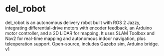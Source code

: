 # del_robot
del_robot is an autonomous delivery robot built with ROS 2 Jazzy, integrating differential-drive motors with encoder feedback, an Arduino motor controller, and a 2D LiDAR for mapping. It uses SLAM Toolbox and Nav2 for real-time mapping and autonomous indoor navigation, plus teleoperation support. Open-source, includes Gazebo sim, Arduino bridge. v1
